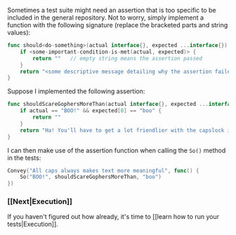Sometimes a test suite might need an assertion that is too specific to be included in the general repository. Not to worry, simply implement a function with the following signature (replace the bracketed parts and string values):

```go
func should<do-something>(actual interface{}, expected ...interface{}) string {
    if <some-important-condition-is-met(actual, expected)> {
        return ""   // empty string means the assertion passed
    }
    return "<some descriptive message detailing why the assertion failed...>"
}
```

Suppose I implemented the following assertion:

```go
func shouldScareGophersMoreThan(actual interface{}, expected ...interface{}) string {
    if actual == "BOO!" && expected[0] == "boo" {
        return ""
    }
    return "Ha! You'll have to get a lot friendlier with the capslock if you want to scare a gopher!"
}
```

I can then make use of the assertion function when calling the `So()` method in the tests:

```go
Convey("All caps always makes text more meaningful", func() {
    So("BOO!", shouldScareGophersMoreThan, "boo")
})
```


### [[Next|Execution]]

If you haven't figured out how already, it's time to [[learn how to run your tests|Execution]].